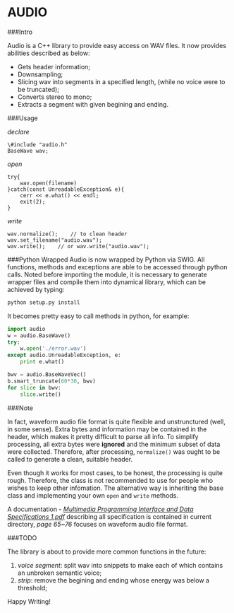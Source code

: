 AUDIO
=================

###Intro

Audio is a C++ library  to provide easy access on WAV files. It now provides abilities described as below: 

- Gets header information;
- Downsampling;
- Slicing wav into segments in a specified length, (while no voice were to be truncated);
- Converts stereo to mono;
- Extracts a segment with given begining and ending.


###Usage

*declare*
```c_cpp
\#include "audio.h"
BaseWave wav;
```

*open*
```c_pp
try{
    wav.open(filename)
}catch(const UnreadableException& e){
    cerr << e.what() << endl;    
    exit(2);
}
```

*write*
```c_pp
wav.normalize();	// to clean header
wav.set_filename("audio.wav");
wav.write();	// or wav.write("audio.wav");
```

###Python Wrapped
Audio is now wrapped by Python via SWIG. All functions, methods and exceptions are able to be accessed through python calls. 
Noted before importing the module, it is necessary to generate wrapper files and compile them into dynamical library, which can be achieved by typing:
```bash
python setup.py install
```

It becomes pretty easy to call methods in python, for example:
```python
import audio
w = audio.BaseWave()
try:
	w.open('./error.wav')
except audio.UnreadableException, e:
	print e.what()

bwv = audio.BaseWaveVec()
b.smart_truncate(60*30, bwv)
for slice in bwv:
	slice.write()

```



###Note

In fact, waveform audio file format is quite flexible and unstrunctured (well, in some sense). Extra bytes and information may be contained in the header, which makes it pretty difficult to parse all info. To simplify processing, all extra bytes were **ignored** and the minimum subset of data were collected. Therefore, after processing, ```normalize()``` was ought to be called to generate a clean, suitable header.

Even though it works for most cases, to be honest, the processing is quite rough. Therefore, the class is not recommended to use for people who wishes to keep other infomation. The alternative way is inheriting the base class and implementing your own ```open``` and ```write``` methods.

A documentation - [*Multimedia Programming Interface and Data Specifications 1.pdf*](http://www.tactilemedia.com/info/MCI_Control_Info.html) describing all specification is contained in current directory, *page 65~76* focuses on waveform audio file format.

###TODO

The library is about to provide more common functions in the future:

1. *voice segment*: split wav into snippets to make each of which contains an unbroken semantic voice;
1. *strip*: remove the begining and ending whose energy was below a threshold;

Happy Writing!